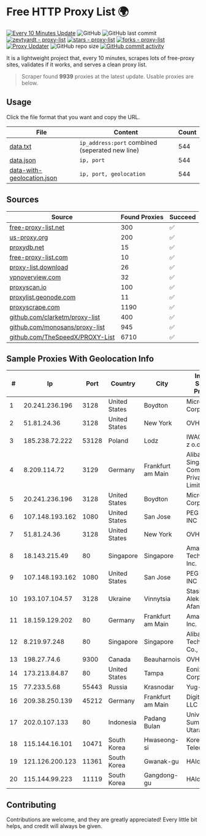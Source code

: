 
# Free HTTP Proxy List 🌍

[![Every 10 Minutes Update](https://github.com/mertguvencli/http-proxy-list/actions/workflows/main.yml/badge.svg?branch=main)](https://github.com/mertguvencli/http-proxy-list/actions/workflows/main.yml)
![GitHub](https://img.shields.io/github/license/mertguvencli/http-proxy-list)
![GitHub last commit](https://img.shields.io/github/last-commit/mertguvencli/http-proxy-list)
[![zevtyardt - proxy-list](https://img.shields.io/static/v1?label=zevtyardt&message=proxy-list&color=blue&logo=github)](https://github.com/zevtyardt/proxy-list "Go to GitHub repo")
[![stars - proxy-list](https://img.shields.io/github/stars/zevtyardt/proxy-list?style=social)](https://github.com/zevtyardt/proxy-list)
[![forks - proxy-list](https://img.shields.io/github/forks/zevtyardt/proxy-list?style=social)](https://github.com/zevtyardt/proxy-list)
[![Proxy Updater](https://github.com/zevtyardt/proxy-list/workflows/Proxy%20Updater/badge.svg)](https://github.com/zevtyardt/proxy-list/actions?query=workflow:"Proxy+Updater")
![GitHub repo size](https://img.shields.io/github/repo-size/zevtyardt/proxy-list)
[![GitHub commit activity](https://img.shields.io/github/commit-activity/m/zevtyardt/proxy-list?logo=commits)](https://github.com/zevtyardt/proxy-list/commits/main)

It is a lightweight project that, every 10 minutes, scrapes lots of free-proxy sites, validates if it works, and serves a clean proxy list.

> Scraper found **9939** proxies at the latest update. Usable proxies are below.

## Usage

Click the file format that you want and copy the URL.

|File|Content|Count|
|----|-------|-----|
|[data.txt](https://raw.githubusercontent.com/mertguvencli/http-proxy-list/main/proxy-list/data.txt)|`ip_address:port` combined (seperated new line)|544|
|[data.json](https://raw.githubusercontent.com/mertguvencli/http-proxy-list/main/proxy-list/data.json)|`ip, port`|544|
|[data-with-geolocation.json](https://raw.githubusercontent.com/mertguvencli/http-proxy-list/main/proxy-list/data-with-geolocation.json)|`ip, port, geolocation`|544|

## Sources

|Source|Found Proxies|Succeed|
|------|-------------|-------|
|[free-proxy-list.net](https://free-proxy-list.net)|300|✅|
|[us-proxy.org](https://www.us-proxy.org)|200|✅|
|[proxydb.net](http://proxydb.net)|15|✅|
|[free-proxy-list.com](https://free-proxy-list.com/?page=&port=&type%5B%5D=http&type%5B%5D=https&up_time=0&search=Search)|10|✅|
|[proxy-list.download](https://www.proxy-list.download/HTTP)|26|✅|
|[vpnoverview.com](https://vpnoverview.com/privacy/anonymous-browsing/free-proxy-servers)|32|✅|
|[proxyscan.io](https://www.proxyscan.io)|100|✅|
|[proxylist.geonode.com](https://proxylist.geonode.com/api/proxy-list?limit=300&page=1&sort_by=lastChecked&sort_type=desc&protocols=http,https)|11|✅|
|[proxyscrape.com](https://api.proxyscrape.com/v2/?request=displayproxies&protocol=http&timeout=10000&country=all&ssl=all&anonymity=all)|1190|✅|
|[github.com/clarketm/proxy-list](https://raw.githubusercontent.com/clarketm/proxy-list/master/proxy-list-raw.txt)|400|✅|
|[github.com/monosans/proxy-list](https://raw.githubusercontent.com/monosans/proxy-list/main/proxies/http.txt)|945|✅|
|[github.com/TheSpeedX/PROXY-List](https://raw.githubusercontent.com/TheSpeedX/PROXY-List/master/http.txt)|6710|✅|


## Sample Proxies With Geolocation Info

|#|Ip|Port|Country|City|Internet Service Provider|
|-|--|----|-------|----|-------------------------|
|1|20.241.236.196|3128|United States|Boydton|Microsoft Corporation|
|2|51.81.24.36|3128|United States|New York|OVH US LLC|
|3|185.238.72.222|53128|Poland|Lodz|IWACOM Sp. z o.o.|
|4|8.209.114.72|3129|Germany|Frankfurt am Main|Alibaba.com Singapore E-Commerce Private Limited|
|5|20.241.236.196|3128|United States|Boydton|Microsoft Corporation|
|6|107.148.193.162|1080|United States|San Jose|PEG TECH INC|
|7|51.81.24.36|3128|United States|New York|OVH US LLC|
|8|18.143.215.49|80|Singapore|Singapore|Amazon Technologies Inc.|
|9|107.148.193.162|1080|United States|San Jose|PEG TECH INC|
|10|193.107.104.57|3128|Ukraine|Vinnytsia|Stasishen Aleksandr Afanasiyovich|
|11|18.159.129.202|80|Germany|Frankfurt am Main|Amazon.com, Inc.|
|12|8.219.97.248|80|Singapore|Singapore|Alibaba (US) Technology Co., Ltd.|
|13|198.27.74.6|9300|Canada|Beauharnois|OVH SAS|
|14|173.213.84.87|80|United States|Tampa|Eonix Corporation|
|15|77.233.5.68|55443|Russia|Krasnodar|Yug-Link|
|16|209.38.250.139|45212|Germany|Frankfurt am Main|DigitalOcean, LLC|
|17|202.0.107.133|80|Indonesia|Padang Bulan|Universitas Sumatera Utara|
|18|115.144.16.101|10471|South Korea|Hwaseong-si|Korea Telecom|
|19|121.126.200.123|11361|South Korea|Gwanak-gu|HAIonNet|
|20|115.144.99.223|11119|South Korea|Gangdong-gu|HAIonNet|



## Contributing

Contributions are welcome, and they are greatly appreciated! Every
little bit helps, and credit will always be given.


